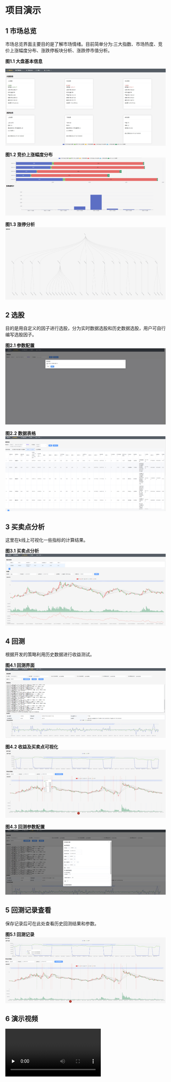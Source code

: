 # 项目演示
## 1 市场总览
市场总览界面主要目的是了解市场情绪。目前简单分为:三大指数、市场热度、竞价上涨幅度分布、涨跌停板块分析、涨跌停市值分析。

**图1.1 大盘基本信息**

![alt text](./imgs/overview1.jpg)  

**图1.2 竞价上涨幅度分布**
![alt text](./imgs/overview2.png)

**图1.3 涨停分析**
![alt text](./imgs/overview3.png)

## 2 选股
目的是用自定义的因子进行选股，分为实时数据选股和历史数据选股，用户可自行编写选股因子。  

**图2.1 参数配置**
![alt text](./imgs/select1.jpg)  

**图2.2 数据表格**
![alt text](./imgs/select2.png) 

## 3 买卖点分析
这里在k线上可视化一些指标的计算结果。

**图3.1 买卖点分析**
![alt text](./imgs/analysis.png) 

## 4 回测
根据开发的策略利用历史数据进行收益测试。

**图4.1 回测界面**
![alt text](./imgs/backtrade1.png) 

**图4.2 收益及买卖点可视化**
![alt text](./imgs/backtrade2.png) 

**图4.3 回测参数配置**
![alt text](./imgs/backtrade3.png) 

## 5 回测记录查看
保存记录后可在此处查看历史回测结果和参数。

**图5.1 回测记录**
![alt text](./imgs/record1.png) 

## 6 演示视频
<video id="video" controls="" preload="none">
      <source id="mp4" src="_static/demo.mp4" type="video/mp4">
</videos>